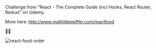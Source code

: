 Challenge from "React - The Complete Guide (incl Hooks, React Router, Redux)" on Udemy.

More here: http://www.mathildepeiffer.com/reactfood

🌮🌭

![react-food-order](https://user-images.githubusercontent.com/86634734/136152715-53ce11dc-074a-4ac8-a8dd-ce0151956eb7.png)



